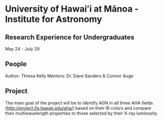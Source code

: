 # University of Hawaiʻi at Mānoa - Institute for Astronomy
## Research Experience for Undergraduates
May 24 - July 29

## People
Author: Thresa Kelly
Mentors: Dr. Dave Sanders & Connor Auge

## Project
The main goal of the project will be to identify AGN in all three AHA fields (http://project.ifa.hawaii.edu/aha/) based on their IR colors and compare their multiwavelength properties to those selected by their X-ray luminosity. 
